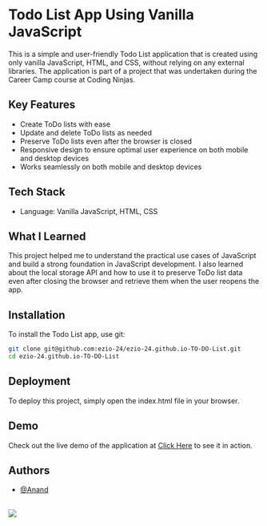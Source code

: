 # Todo List App Using Vanilla JavaScript

This is a simple and user-friendly Todo List application that is created using only vanilla JavaScript, HTML, and CSS, without relying on any external libraries. The application is part of a project that was undertaken during the Career Camp course at Coding Ninjas.

## Key Features

- Create ToDo lists with ease
- Update and delete ToDo lists as needed
- Preserve ToDo lists even after the browser is closed
- Responsive design to ensure optimal user experience on both mobile and desktop devices
- Works seamlessly on both mobile and desktop devices

## Tech Stack

- Language: Vanilla JavaScript, HTML, CSS

## What I Learned

This project helped me to understand the practical use cases of JavaScript and build a strong foundation in JavaScript development. I also learned about the local storage API and how to use it to preserve ToDo list data even after closing the browser and retrieve them when the user reopens the app.

## Installation

To install the Todo List app, use git:

```bash
git clone git@github.com:ezio-24/ezio-24.github.io-TO-DO-List.git
cd ezio-24.github.io-TO-DO-List

```
    
## Deployment
To deploy this project, simply open the index.html file in your browser.

## Demo

Check out the live demo of the application at [Click Here](https://ezio-24.github.io/ezio-24.github.io-TO-DO-List/) to see it in action.


## Authors

- [@Anand](https://github.com/ezio-24)
<br>
<img src="https://github.com/ezio-24/ezio-24.github.io-TO-DO-List/blob/main/ScreenShot/to-do%20ss1.PNG"/>

